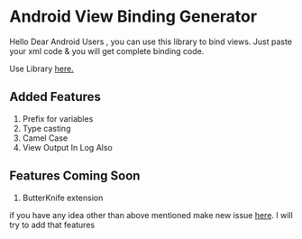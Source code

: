 # Android View Binding Generator

Hello Dear Android Users , you can use this library to bind views. Just paste your xml code & you will get complete binding code. 

Use Library [here.](https://kaustubhk24.github.io/Android-View-Binding-Generator/)

## Added Features 
 1. Prefix for variables
 2. Type casting 
 3. Camel Case
 4. View Output In Log Also

## Features Coming Soon 
 1. ButterKnife extension

if you have any idea other than above mentioned make new issue [here](https://github.com/kaustubhk24/Android-View-Binding-Generator/issues/new). I will try to add that features

